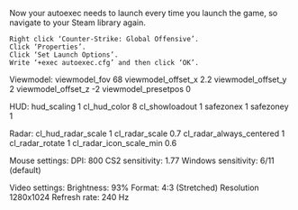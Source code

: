 Now your autoexec needs to launch every time you launch the game, so navigate to your Steam library again.

    Right click ‘Counter-Strike: Global Offensive’.
    Click ‘Properties’.
    Click ‘Set Launch Options’.
    Write ‘+exec autoexec.cfg’ and then click ‘OK’.

Viewmodel:
viewmodel_fov 68
viewmodel_offset_x 2.2
viewmodel_offset_y 2
viewmodel_offset_z -2
viewmodel_presetpos 0

HUD:
hud_scaling 1
cl_hud_color 8
cl_showloadout 1
safezonex 1
safezoney 1

Radar:
cl_hud_radar_scale 1
cl_radar_scale 0.7
cl_radar_always_centered 1
cl_radar_rotate 1
cl_radar_icon_scale_min 0.6

Mouse settings:
DPI: 800
CS2 sensitivity: 1.77
Windows sensitivity: 6/11 (default)

Video settings:
Brightness: 93%
Format: 4:3 (Stretched)
Resolution 1280x1024
Refresh rate: 240 Hz
